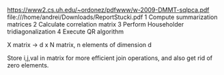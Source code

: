 https://www2.cs.uh.edu/~ordonez/pdfwww/w-2009-DMMT-sqlpca.pdf
file:///home/andrei/Downloads/ReportStucki.pdf
1 Compute summarization matrices
2 Calculate correlation matrix
3 Perform Householder tridiagonalization
4 Execute QR algorithm

X matrix -> d x N matrix, n elements of dimension d

Store i,j,val in matrix for more efficient join operations, and also get rid of zero elements.